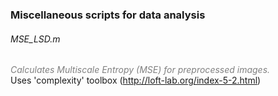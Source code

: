 ### Miscellaneous scripts for data analysis

###### MSE_LSD.m
<font color="grey">_Calculates Multiscale Entropy (MSE) for preprocessed images._ </font> <br />
Uses 'complexity' toolbox (http://loft-lab.org/index-5-2.html) <br />

